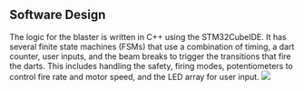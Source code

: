 ﻿## Software Design

The logic for the blaster is written in C++ using the STM32CubeIDE. It has several finite state machines (FSMs) that use a combination of timing, a dart counter, user inputs, and the beam breaks to trigger the transitions that fire the darts. This includes handling the safety, firing modes, potentiometers to control fire rate and motor speed, and the LED array for user input.
[![](https://mermaid.ink/img/pako:eNqNVvFr2zoQ_leEYPthZK2dpt0qtsLy2rwN0vYRZzzYPIJmy7GoIwVbYetK__d30smJ7ORlS8CWTt93-nS-k_REM50LyuiLF5PklsSpagw34lryZc1XqUoVgV8ua5EZqRWZztCSlFqbRWKxDNtAxyGljSCVKAzRRYjDUfubl7Ihbh5ScpVXoiGmFCQX3_VGZcLybN_UcrkU9Y4HWDfQ8EKYR9L8kCYrT3BcwJidGXv4vIWlLRJRoXbW7R4Qewjwf1plUYhaKENWfMl_SSXICtjNnppUfX317fXrK3BudL34V6p8s05V2IPR-eO6M3O3D4BOHIMODPVW6UNeVHxJ3tsP2kUTkNPDRFZl1wsAAecC2f4xBl3YUxhtXOf0ZjJnn5Ob2ZCcOjRMYG2IsS0AfZjuYcCEEGgAYnw__9iHWBtibAtAs09_f9xz5IwIc82jmlL1vFubNfkVTSEjFhGDoNUmsMSMTKAUXCc02zmQMcecJTMIEW9Emio3gBO4UO_ct6yYdTAxOW1pRmYPYMk2de3abbif_ZdBilumFz6Ty7KnHE2tdNfrDNhAelZPvROCY70FeMKWGrMuLA6oxxeBjCBH_UISV-MMXwScYQE1UKeF7SW6EkrLvCHXsuHfK5G3mxVSQNp9UXj-InFbBY6D2elupFoy0i75n1o0jcidbpRDJm0JbS2JXx6S21DYtp3u7qi3lnt_52XcAWfCq8rK-L2KaN-TJ6M73_HLPuivLwQCGaa_LaqnNohjbcpuGjlLm0W2E5ptxSIjDvmtOWbu9UcZ3tEEm4HPB-zLwjt59y4rtczE1ZU_HgCJ-ePLiRS6_sHrvLErd4lIxjx7QFOfMmQeEpKclx4H97hWBdq2muzuGsogU97AuQjxyl3O2Anch-jtIUfdDHtunKpTsnUT1HP4DHQEgtlcrgS5cszFzE720joaC74i45o_wOGWCO--M2vc9zo87pX8mdvokNhd74xdQ_ot_oJbgYFkfg9n7c9DQn7H6KRUePKSg8l1tpddIdOVTfjBzuzxvJaqX3Q2BC_bu4o-xNo6ZDcVnBWhyu4FoHPO-h0Tir2Cu5d7hQPjTd0Y5p6h-cPGaGYffpN0PFufDm4PR6xKNzMEbuQDDQy7PpzNw0iAa-vdurGfwk5zAHYeRdt9nw7oStQrLnO4d7qlpRTuVCuRUgbNnNcPKUUcB3fJo8ooM_VGDGitN8uSsoJDvAZ0s853d9UWsuaKsif6k7L44vzkzeXo_OLt5SganZ1fDugjZdHzgP7SGvDxSYS_4cXoIh4OL98MqMglfJNbvBO7q7Hz-MUR7ATP_wFZ5qKT?type=png)](https://mermaid.live/edit#pako:eNqNVvFr2zoQ_leEYPthZK2dpt0qtsLy2rwN0vYRZzzYPIJmy7GoIwVbYetK__d30smJ7ORlS8CWTt93-nS-k_REM50LyuiLF5PklsSpagw34lryZc1XqUoVgV8ua5EZqRWZztCSlFqbRWKxDNtAxyGljSCVKAzRRYjDUfubl7Ihbh5ScpVXoiGmFCQX3_VGZcLybN_UcrkU9Y4HWDfQ8EKYR9L8kCYrT3BcwJidGXv4vIWlLRJRoXbW7R4Qewjwf1plUYhaKENWfMl_SSXICtjNnppUfX317fXrK3BudL34V6p8s05V2IPR-eO6M3O3D4BOHIMODPVW6UNeVHxJ3tsP2kUTkNPDRFZl1wsAAecC2f4xBl3YUxhtXOf0ZjJnn5Ob2ZCcOjRMYG2IsS0AfZjuYcCEEGgAYnw__9iHWBtibAtAs09_f9xz5IwIc82jmlL1vFubNfkVTSEjFhGDoNUmsMSMTKAUXCc02zmQMcecJTMIEW9Emio3gBO4UO_ct6yYdTAxOW1pRmYPYMk2de3abbif_ZdBilumFz6Ty7KnHE2tdNfrDNhAelZPvROCY70FeMKWGrMuLA6oxxeBjCBH_UISV-MMXwScYQE1UKeF7SW6EkrLvCHXsuHfK5G3mxVSQNp9UXj-InFbBY6D2elupFoy0i75n1o0jcidbpRDJm0JbS2JXx6S21DYtp3u7qi3lnt_52XcAWfCq8rK-L2KaN-TJ6M73_HLPuivLwQCGaa_LaqnNohjbcpuGjlLm0W2E5ptxSIjDvmtOWbu9UcZ3tEEm4HPB-zLwjt59y4rtczE1ZU_HgCJ-ePLiRS6_sHrvLErd4lIxjx7QFOfMmQeEpKclx4H97hWBdq2muzuGsogU97AuQjxyl3O2Anch-jtIUfdDHtunKpTsnUT1HP4DHQEgtlcrgS5cszFzE720joaC74i45o_wOGWCO--M2vc9zo87pX8mdvokNhd74xdQ_ot_oJbgYFkfg9n7c9DQn7H6KRUePKSg8l1tpddIdOVTfjBzuzxvJaqX3Q2BC_bu4o-xNo6ZDcVnBWhyu4FoHPO-h0Tir2Cu5d7hQPjTd0Y5p6h-cPGaGYffpN0PFufDm4PR6xKNzMEbuQDDQy7PpzNw0iAa-vdurGfwk5zAHYeRdt9nw7oStQrLnO4d7qlpRTuVCuRUgbNnNcPKUUcB3fJo8ooM_VGDGitN8uSsoJDvAZ0s853d9UWsuaKsif6k7L44vzkzeXo_OLt5SganZ1fDugjZdHzgP7SGvDxSYS_4cXoIh4OL98MqMglfJNbvBO7q7Hz-MUR7ATP_wFZ5qKT)
